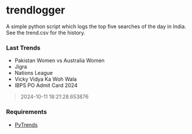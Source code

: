 # trendlogger
A simple python script which logs the top five searches of the day in India.<br>See the trend.csv for the history.<br>

<!-- Last Trends -->
### Last Trends
* Pakistan Women vs Australia Women
* Jigra
* Nations League
* Vicky Vidya Ka Woh Wala
* IBPS PO Admit Card 2024
> 2024-10-11 18:21:28.653876

<!-- Requirements -->
### Requirements
* [PyTrends](https://github.com/dreyco676/pytrends)
